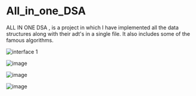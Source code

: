 # All_in_one_DSA
ALL IN ONE DSA , is a project in which I have implemented all the data structures along with their adt's in a single file. It also includes some of the famous algorithms.

![interface 1](https://user-images.githubusercontent.com/67774860/201973705-3b4b8406-8076-47bd-9a21-13388c9ee4c5.png)

![image](https://user-images.githubusercontent.com/67774860/201974108-f2cc038c-8e4c-42eb-9f4e-3a5b1e189b36.png)

![image](https://user-images.githubusercontent.com/67774860/201974288-ca78dbee-bf95-415d-9d38-3a48e8fee08a.png)

![image](https://user-images.githubusercontent.com/67774860/201974693-5ab7c7c4-009a-4b2f-a46f-164985f21744.png)
